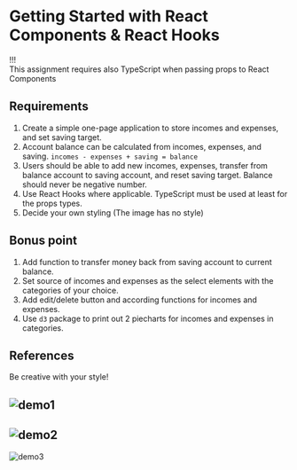 # Getting Started with React Components & React Hooks
!!!     
This assignment requires also TypeScript when passing props to React Components

## Requirements

1. Create a simple one-page application to store incomes and expenses, and set
saving target.
2. Account balance can be calculated from incomes, expenses, and saving.
`incomes - expenses + saving = balance`
3. Users should be able to add new incomes, expenses, transfer from balance account to saving account, and reset saving target. Balance should never be negative number.
4. Use React Hooks where applicable. TypeScript must be used at least for the props types.
5. Decide your own styling (The image has no style)

## Bonus point

1. Add function to transfer money back from saving account to current balance.
2. Set source of incomes and expenses as the select elements with the categories of your choice.
3. Add edit/delete button and according functions for incomes and expenses.
4. Use `d3` package to print out 2 piecharts for incomes and expenses in categories.

## References

Be creative with your style!

![demo1](https://github.com/Integrify-Finland/bof-budget-control-app/blob/main/Screenshot%202022-10-10%20at%2017.26.52.png)
---

![demo2](https://github.com/Integrify-Finland/bof-budget-control-app/blob/main/Screenshot%202022-10-10%20at%2017.28.16.png)
---

![demo3](https://github.com/Integrify-Finland/bof-budget-control-app/blob/main/Screenshot%202022-10-10%20at%2017.44.06.png)
